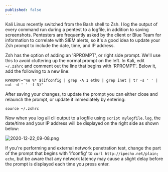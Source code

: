 ```yaml
---
published: false
---
```

Kali Linux recently switched from the Bash shell to Zsh. I log the output of every command run during a pentest to a logfile, in addition to saving screenshots. Pentesters are frequently asked by the client or Blue Team for information to correlate with SIEM alerts, so it's a good idea to update your Zsh prompt to include the date, time, and IP address. 

Zsh has the option of adding an 'RPROMPT', or right side prompt. We'll use this to avoid cluttering up the normal prompt on the left. In Kali, edit `~/.zshrc` and comment out the line that begins with 'RPROMPT'. Below it, add the following to a new line:

```
RPROMPT="%W %* $(ifconfig | grep -A 1 eth0 | grep inet | tr -s ' ' | cut -d ' ' -f 3)"
```

After saving your changes, to update the prompt you can either close and relaunch the prompt, or update it immediately by entering:

```
source ~/.zshrc
```

Now when you log all cli output to a logfile using `script mylogfile.log`, the date/time and your IP address will be displayed on the right side as shown below:

![2020-12-22_09-08.png]({{site.baseurl}}/images/2020-12-22_09-08.png)

If you're performing and external network penetration test, change the part of the prompt that begins with 'ifconfig' to `curl http://ipecho.net/plain; echo`, but be aware that any network latency may cause a slight delay before the prompt is displayed each time you press enter.
